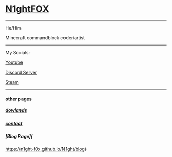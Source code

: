 # [N1ghtFOX](https://n1ght-f0x.github.io/N1ght/)


---


He/Him

Minecraft commandblock coder/artist


---

My Socials:

[Youtube](https://youtube.com/@_PNR_?si=1V8Yj38AlhJKLlVY)


[Discord Server](https://discord.com/invite/HhdkVjWrSc)


[Steam](https://steamcommunity.com/profiles/76561198036147172)




---


#### other pages
##### [dowlands](https://n1ght-f0x.github.io/N1ght/dowlands)
##### [contact](https://n1ght-f0x.github.io/N1ght/contact)
##### [Blog Page](
https://n1ght-f0x.github.io/N1ght/blog)
